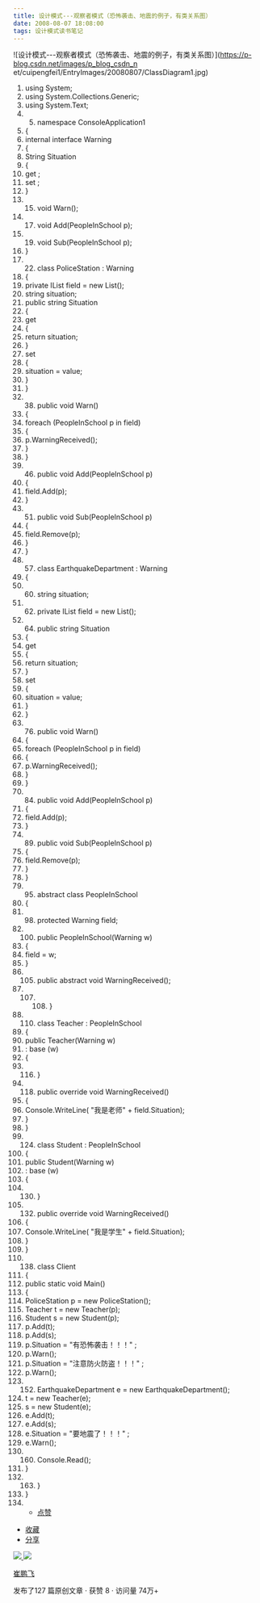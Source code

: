 ```yaml
---
title: 设计模式---观察者模式（恐怖袭击、地震的例子，有类关系图）
date: 2008-08-07 18:08:00
tags: 设计模式读书笔记
---
```

![设计模式---观察者模式（恐怖袭击、地震的例子，有类关系图）](https://p-blog.csdn.net/images/p_blog_csdn_n
et/cuipengfei1/EntryImages/20080807/ClassDiagram1.jpg)

  1. using  System; 
  2. using  System.Collections.Generic; 
  3. using  System.Text; 
  4.   5. namespace  ConsoleApplication1 
  6. { 
  7. internal  interface  Warning 
  8. { 
  9. String Situation 
  10. { 
  11. get  ; 
  12. set  ; 
  13. } 
  14.   15. void  Warn(); 
  16.   17. void  Add(PeopleInSchool p); 
  18.   19. void  Sub(PeopleInSchool p); 
  20. } 
  21.   22. class  PoliceStation : Warning 
  23. { 
  24. private  IList<PeopleInSchool> field =  new  List<PeopleInSchool>(); 
  25. string  situation; 
  26. public  string  Situation 
  27. { 
  28. get 
  29. { 
  30. return  situation; 
  31. } 
  32. set 
  33. { 
  34. situation = value; 
  35. } 
  36. } 
  37.   38. public  void  Warn() 
  39. { 
  40. foreach  (PeopleInSchool p  in  field) 
  41. { 
  42. p.WarningReceived(); 
  43. } 
  44. } 
  45.   46. public  void  Add(PeopleInSchool p) 
  47. { 
  48. field.Add(p); 
  49. } 
  50.   51. public  void  Sub(PeopleInSchool p) 
  52. { 
  53. field.Remove(p); 
  54. } 
  55. } 
  56.   57. class  EarthquakeDepartment : Warning 
  58. { 
  59.   60. string  situation; 
  61.   62. private  IList<PeopleInSchool> field =  new  List<PeopleInSchool>(); 
  63.   64. public  string  Situation 
  65. { 
  66. get 
  67. { 
  68. return  situation; 
  69. } 
  70. set 
  71. { 
  72. situation = value; 
  73. } 
  74. } 
  75.   76. public  void  Warn() 
  77. { 
  78. foreach  (PeopleInSchool p  in  field) 
  79. { 
  80. p.WarningReceived(); 
  81. } 
  82. } 
  83.   84. public  void  Add(PeopleInSchool p) 
  85. { 
  86. field.Add(p); 
  87. } 
  88.   89. public  void  Sub(PeopleInSchool p) 
  90. { 
  91. field.Remove(p); 
  92. } 
  93. } 
  94.   95. abstract  class  PeopleInSchool 
  96. { 
  97.   98. protected  Warning field; 
  99.   100. public  PeopleInSchool(Warning w) 
  101. { 
  102. field = w; 
  103. } 
  104.   105. public  abstract  void  WarningReceived(); 
  106.   107.   108. } 
  109.   110. class  Teacher : PeopleInSchool 
  111. { 
  112. public  Teacher(Warning w) 
  113. :  base  (w) 
  114. { 
  115.   116. } 
  117.   118. public  override  void  WarningReceived() 
  119. { 
  120. Console.WriteLine(  "我是老师"  + field.Situation); 
  121. } 
  122. } 
  123.   124. class  Student : PeopleInSchool 
  125. { 
  126. public  Student(Warning w) 
  127. :  base  (w) 
  128. { 
  129.   130. } 
  131.   132. public  override  void  WarningReceived() 
  133. { 
  134. Console.WriteLine(  "我是学生"  + field.Situation); 
  135. } 
  136. } 
  137.   138. class  Client 
  139. { 
  140. public  static  void  Main() 
  141. { 
  142. PoliceStation p =  new  PoliceStation(); 
  143. Teacher t =  new  Teacher(p); 
  144. Student s =  new  Student(p); 
  145. p.Add(t); 
  146. p.Add(s); 
  147. p.Situation =  "有恐怖袭击！！！"  ; 
  148. p.Warn(); 
  149. p.Situation =  "注意防火防盗！！！"  ; 
  150. p.Warn(); 
  151.   152. EarthquakeDepartment e =  new  EarthquakeDepartment(); 
  153. t =  new  Teacher(e); 
  154. s =  new  Student(e); 
  155. e.Add(t); 
  156. e.Add(s); 
  157. e.Situation =  "要地震了！！！"  ; 
  158. e.Warn(); 
  159.   160. Console.Read(); 
  161. } 
  162.   163. } 
  164. } 
  165.   * [ 点赞  ](javascript:;)
  * [ 收藏  ](javascript:;)
  * [ 分享 ](javascript:;)

[ ![](https://profile.csdnimg.cn/5/2/5/3_cuipengfei1)
![](https://g.csdnimg.cn/static/user-reg-year/1x/11.png)
](https://blog.csdn.net/cuipengfei1)

[ 崔鹏飞 ](https://blog.csdn.net/cuipengfei1)

发布了127 篇原创文章  ·  获赞 8  ·  访问量 74万+

